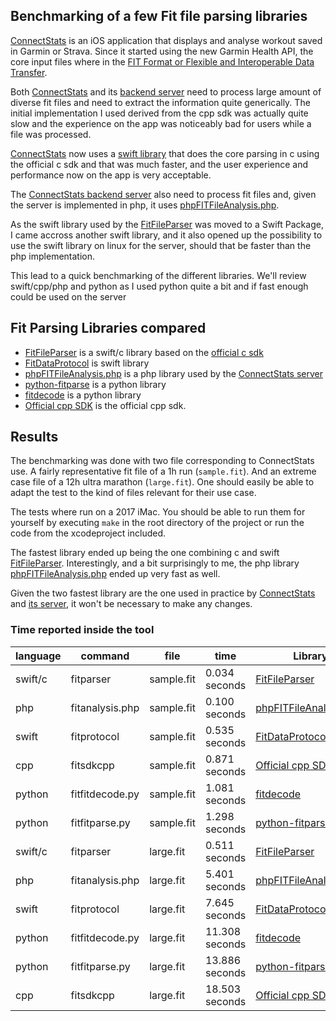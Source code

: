 ## Benchmarking of a few Fit file parsing libraries

[ConnectStats](https://github.com/roznet/connectstats) is an iOS application that displays and analyse workout saved in Garmin or Strava. Since it started using the new Garmin Health API, the core input files where in the [FIT Format or Flexible and Interoperable Data Transfer](https://developer.garmin.com/fit/overview/).

Both [ConnectStats](https://github.com/roznet/connectstats) and its [backend server](https://github.com/roznet/connectstats_server) need to process large amount of diverse fit files and need to extract the information quite generically. The initial implementation I used derived from the cpp sdk was actually quite slow and the experience on the app was noticeably bad for users while a file was processed.

[ConnectStats](https://github.com/roznet/connectstats) now uses a [swift library](https://github.com/roznet/FitFileParser) that does the core parsing in c using the official c sdk and that was much faster, and the user experience and performance now on the app is very acceptable.

The [ConnectStats backend server](https://github.com/roznet/connectstats_server) also need to process fit files and, given the server is implemented in php, it uses [phpFITFileAnalysis.php](https://github.com/adriangibbons/php-fit-file-analysis). 

As the swift library used by the [FitFileParser](https://github.com/roznet/FitFileParser) was moved to a Swift Package, I came accross another swift library, and it also opened up the possibility to use the swift library on linux for the server, should that be faster than the php implementation. 

This lead to a quick benchmarking of the different libraries. We'll review swift/cpp/php and python as I used python quite a bit and if fast enough could be used on the server

## Fit Parsing Libraries compared

- [FitFileParser](https://github.com/roznet/FitFileParser) is a swift/c library based on the [official c sdk](https://developer.garmin.com/fit/example-projects/c/)
- [FitDataProtocol](https://github.com/FitnessKit/FitDataProtocol) is swift library
- [phpFITFileAnalysis.php](https://github.com/adriangibbons/php-fit-file-analysis) is a php library used by the [ConnectStats server](https://github.com/roznet/connectstats_server)
- [python-fitparse](https://github.com/dtcooper/python-fitparse) is a python library
- [fitdecode](https://github.com/polyvertex/fitdecode) is a python library
- [Official cpp SDK](https://developer.garmin.com/fit/example-projects/cpp/) is the official cpp sdk.

## Results

The benchmarking was done with two file corresponding to ConnectStats use. A fairly representative fit file of a 1h run (`sample.fit`). And an extreme case file of a 12h ultra marathon (`large.fit`). One should easily be able to adapt the test to the kind of files relevant for their use case.

The tests where run on a 2017 iMac. You should be able to run them for yourself by executing `make` in the root directory of the project or run the code from the xcodeproject included.

The fastest library ended up being the one combining c and swift [FitFileParser](https://github.com/roznet/FitFileParser). 
Interestingly, and a bit surprisingly to me, the php library [phpFITFileAnalysis.php](https://github.com/adriangibbons/php-fit-file-analysis) ended up very fast as well. 

Given the two fastest library are the one used in practice by [ConnectStats](https://github.com/roznet/connectstats) and [its server](https://github.com/roznet/connectstats_server), it won't be necessary to make any changes.

### Time reported inside the tool

| language | command         | file       | time           | Library                                                                          |
|----------|-----------------|------------|----------------|----------------------------------------------------------------------------------|
| swift/c  | fitparser       | sample.fit | 0.034 seconds  | [FitFileParser](https://github.com/roznet/FitFileParser)                         |
| php      | fitanalysis.php | sample.fit | 0.100 seconds  | [phpFITFileAnalysis.php](https://github.com/adriangibbons/php-fit-file-analysis) |
| swift    | fitprotocol     | sample.fit | 0.535 seconds  | [FitDataProtocol](https://github.com/FitnessKit/FitDataProtocol)                 |
| cpp      | fitsdkcpp       | sample.fit | 0.871 seconds  | [Official cpp SDK](https://developer.garmin.com/fit/example-projects/cpp/)       |
| python   | fitfitdecode.py | sample.fit | 1.081 seconds  | [fitdecode](https://github.com/polyvertex/fitdecode)                              |
| python   | fitfitparse.py  | sample.fit | 1.298 seconds  | [python-fitparse](https://github.com/dtcooper/python-fitparse)                   |
| swift/c  | fitparser       | large.fit  | 0.511 seconds  | [FitFileParser](https://github.com/roznet/FitFileParser)                         |
| php      | fitanalysis.php | large.fit  | 5.401 seconds  | [phpFITFileAnalysis.php](https://github.com/adriangibbons/php-fit-file-analysis) |
| swift    | fitprotocol     | large.fit  | 7.645 seconds  | [FitDataProtocol](https://github.com/FitnessKit/FitDataProtocol)                 |
| python   | fitfitdecode.py | large.fit  | 11.308 seconds | [fitdecode](https://github.com/polyvertex/fitdecode)                              |
| python   | fitfitparse.py  | large.fit  | 13.886 seconds | [python-fitparse](https://github.com/dtcooper/python-fitparse)                   |
| cpp      | fitsdkcpp       | large.fit  | 18.503 seconds | [Official cpp SDK](https://developer.garmin.com/fit/example-projects/cpp/)       |


